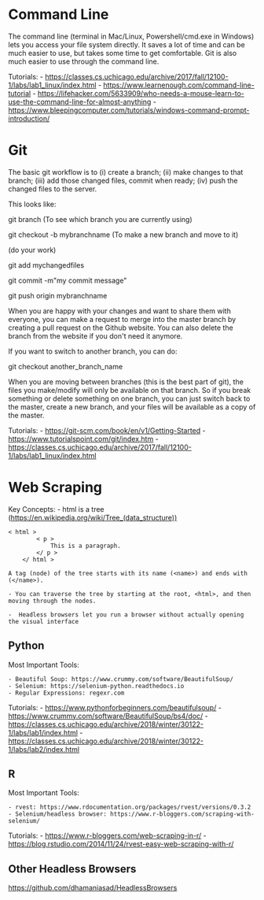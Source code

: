 # Command Line

The command line (terminal in Mac/Linux, Powershell/cmd.exe in Windows) lets you access your file system directly. It saves a lot of time and can be much easier to use, but takes some time to get comfortable. Git is also much easier to use through the command line. 

Tutorials: 
	- https://classes.cs.uchicago.edu/archive/2017/fall/12100-1/labs/lab1_linux/index.html
	- https://www.learnenough.com/command-line-tutorial
	- https://lifehacker.com/5633909/who-needs-a-mouse-learn-to-use-the-command-line-for-almost-anything
	- https://www.bleepingcomputer.com/tutorials/windows-command-prompt-introduction/


# Git

The basic git workflow is to (i) create a branch; (ii) make changes to that branch; (iii) add those changed files, commit when ready; (iv) push the changed files to the server.

This looks like:

git branch (To see which branch you are currently using)

git checkout -b mybranchname (To make a new branch and move to it)

(do your work)

git add mychangedfiles

git commit -m"my commit message"

git push origin mybranchname


When you are happy with your changes and want to share them with everyone, you can make a request to merge into the master branch by creating a pull request on the Github website. You can also delete the branch from the website if you don't need it anymore.  

If you want to switch to another branch, you can do:

git checkout another_branch_name

When you are moving between branches (this is the best part of git), the files you make/modify will only be available on that branch. So if you break something or delete something on one branch, you can just switch back to the master, create a new branch, and your files will be available as a copy of the master. 


Tutorials:
	- https://git-scm.com/book/en/v1/Getting-Started
	- https://www.tutorialspoint.com/git/index.htm
	- https://classes.cs.uchicago.edu/archive/2017/fall/12100-1/labs/lab1_linux/index.html


# Web Scraping

Key Concepts:
	- html is a tree (https://en.wikipedia.org/wiki/Tree_(data_structure))
	
	< html > 
			< p >
				This is a paragraph.
			</ p >
		</ html >

	A tag (node) of the tree starts with its name (<name>) and ends with (</name>). 

	- You can traverse the tree by starting at the root, <html>, and then moving through the nodes. 

	-  Headless browsers let you run a browser without actually opening the visual interface


## Python

Most Important Tools: 

	- Beautiful Soup: https://www.crummy.com/software/BeautifulSoup/
	- Selenium: https://selenium-python.readthedocs.io
	- Regular Expressions: regexr.com

Tutorials: 
	- https://www.pythonforbeginners.com/beautifulsoup/
	- https://www.crummy.com/software/BeautifulSoup/bs4/doc/
	- https://classes.cs.uchicago.edu/archive/2018/winter/30122-1/labs/lab1/index.html
	- https://classes.cs.uchicago.edu/archive/2018/winter/30122-1/labs/lab2/index.html


## R

Most Important Tools:
	
	- rvest: https://www.rdocumentation.org/packages/rvest/versions/0.3.2
	- Selenium/headless browser: https://www.r-bloggers.com/scraping-with-selenium/

Tutorials: 
	- https://www.r-bloggers.com/web-scraping-in-r/
	- https://blog.rstudio.com/2014/11/24/rvest-easy-web-scraping-with-r/

## Other Headless Browsers

https://github.com/dhamaniasad/HeadlessBrowsers

